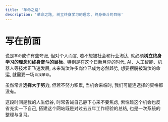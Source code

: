 ```yaml
---
title: '革命之路'
description: '革命之路, 树立终身学习的理念, 终身奋斗的目标'
---
```


# 写在前面

说是`革命`或许有些夸张, 但对个人而言, 若不想被社会和行业淘汰, 就必须**树立终身学习的理念**和**终身奋斗的目标**。特别是在这个日新月异的时代, AI、人工智能、机器人等技术正飞速发展, 未来淘汰许多岗位已成为必然趋势, 想要摆脱被淘汰的命运, 就需要一场`自我革命`。

虽然常言**选择大于努力**, 但若不努力积累, 当机会来临时, 我们可能连选择的资格都没有。

这段时间是我的人生低谷, 时常告诫自己静下心来不要焦虑, 索性趁这个机会也反省充实一下自己, 搭建这个网站既是对过去五年工作经验的总结, 也是一次系统的整理与复习。
